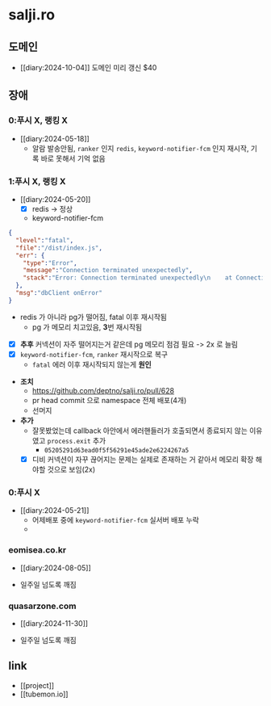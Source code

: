 # salji.ro

## 도메인
- [[diary:2024-10-04]] 도메인 미리 갱신 $40

## 장애

### 0:푸시 X, 랭킹 X
+ [[diary:2024-05-18]]
  - 알람 발송안됨, `ranker` 인지 `redis`, `keyword-notifier-fcm` 인지 재시작, 기록 바로 못해서 기억 없음

### 1:푸시 X, 랭킹 X
+ [[diary:2024-05-20]]
  - [X] redis -> 정상
  - keyword-notifier-fcm
```json
{
  "level":"fatal",
  "file":"/dist/index.js",
  "err": {
    "type":"Error",
    "message":"Connection terminated unexpectedly",
    "stack":"Error: Connection terminated unexpectedly\n    at Connection.<anonymous> (/app/node_modules/.pnpm/pg@8.11.3/node_modules/pg/lib/client.js:132:73)\n    at Object.onceWrapper (node:events:632:28)\n    at Connection.emit (node:events:518:28)\n    at Socket.<anonymous> (/app/node_modules/.pnpm/pg@8.11.3/node_modules/pg/lib/connection.js:63:12)\n    at Socket.emit (node:events:518:28)\n    at TCP.<anonymous> (node:net:337:12)"
  },
  "msg":"dbClient onError"
}
```
  - redis 가 아니라 pg가 떨어짐, fatal 이후 재시작됨
    - pg 가 메모리 치고있음, **3**번 재시작됨
  - [X] **추후** 커넥션이 자주 떨어지는거 같은데 pg 메모리 점검 필요 -> 2x 로 늘림
  - [X] `keyword-notifier-fcm`, `ranker` 재시작으로 복구
    - `fatal` 에러 이후 재시작되지 않는게 **원인**
  - **조치**
    + https://github.com/deptno/salji.ro/pull/628
    - pr head commit 으로 namespace 전체 배포(4개)
    - 선머지
  - **추가**
    - 잘못봤었는데 callback 아안에서 에러핸들러가 호출되면서 종료되지 않는 이유였고 `process.exit` 추가
      + `05205291d63ead0f5f56291e45ade2e6224267a5`
    - [X] 디비 커넥션이 자꾸 끊어지는 문제는 실제로 존재하는 거 같아서 메모리 확장 해야할 것으로 보임(2x)

### 0:푸시 X
+ [[diary:2024-05-21]]
  - 어제배포 중에 `keyword-notifier-fcm` 실서버 배포 누락
  - 
### eomisea.co.kr 
+ [[diary:2024-08-05]]
- 일주일 넘도록 깨짐

### quasarzone.com
+ [[diary:2024-11-30]] 
- 일주일 넘도록 깨짐

## link
- [[project]]
- [[tubemon.io]]
